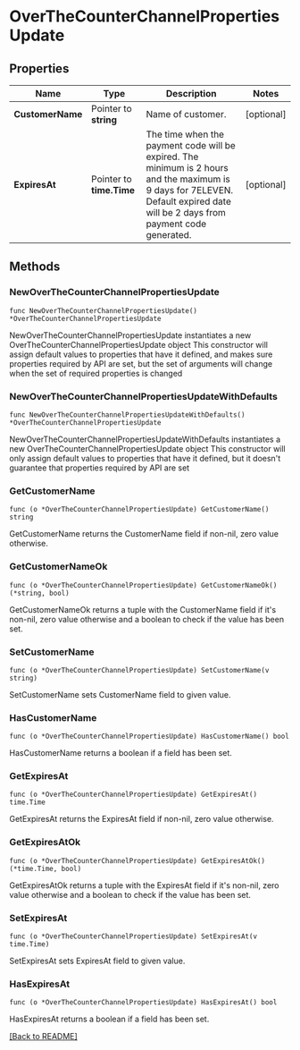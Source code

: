 # OverTheCounterChannelPropertiesUpdate

## Properties

Name | Type | Description | Notes
------------ | ------------- | ------------- | -------------
**CustomerName** | Pointer to **string** | Name of customer. | [optional] 
**ExpiresAt** | Pointer to **time.Time** | The time when the payment code will be expired. The minimum is 2 hours and the maximum is 9 days for 7ELEVEN. Default expired date will be 2 days from payment code generated. | [optional] 

## Methods

### NewOverTheCounterChannelPropertiesUpdate

`func NewOverTheCounterChannelPropertiesUpdate() *OverTheCounterChannelPropertiesUpdate`

NewOverTheCounterChannelPropertiesUpdate instantiates a new OverTheCounterChannelPropertiesUpdate object
This constructor will assign default values to properties that have it defined,
and makes sure properties required by API are set, but the set of arguments
will change when the set of required properties is changed

### NewOverTheCounterChannelPropertiesUpdateWithDefaults

`func NewOverTheCounterChannelPropertiesUpdateWithDefaults() *OverTheCounterChannelPropertiesUpdate`

NewOverTheCounterChannelPropertiesUpdateWithDefaults instantiates a new OverTheCounterChannelPropertiesUpdate object
This constructor will only assign default values to properties that have it defined,
but it doesn't guarantee that properties required by API are set

### GetCustomerName

`func (o *OverTheCounterChannelPropertiesUpdate) GetCustomerName() string`

GetCustomerName returns the CustomerName field if non-nil, zero value otherwise.

### GetCustomerNameOk

`func (o *OverTheCounterChannelPropertiesUpdate) GetCustomerNameOk() (*string, bool)`

GetCustomerNameOk returns a tuple with the CustomerName field if it's non-nil, zero value otherwise
and a boolean to check if the value has been set.

### SetCustomerName

`func (o *OverTheCounterChannelPropertiesUpdate) SetCustomerName(v string)`

SetCustomerName sets CustomerName field to given value.

### HasCustomerName

`func (o *OverTheCounterChannelPropertiesUpdate) HasCustomerName() bool`

HasCustomerName returns a boolean if a field has been set.

### GetExpiresAt

`func (o *OverTheCounterChannelPropertiesUpdate) GetExpiresAt() time.Time`

GetExpiresAt returns the ExpiresAt field if non-nil, zero value otherwise.

### GetExpiresAtOk

`func (o *OverTheCounterChannelPropertiesUpdate) GetExpiresAtOk() (*time.Time, bool)`

GetExpiresAtOk returns a tuple with the ExpiresAt field if it's non-nil, zero value otherwise
and a boolean to check if the value has been set.

### SetExpiresAt

`func (o *OverTheCounterChannelPropertiesUpdate) SetExpiresAt(v time.Time)`

SetExpiresAt sets ExpiresAt field to given value.

### HasExpiresAt

`func (o *OverTheCounterChannelPropertiesUpdate) HasExpiresAt() bool`

HasExpiresAt returns a boolean if a field has been set.


[[Back to README]](../../README.md)


